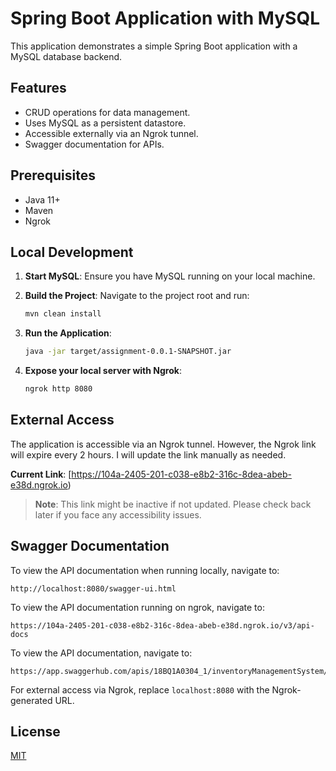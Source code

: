 # Spring Boot Application with MySQL

This application demonstrates a simple Spring Boot application with a MySQL database backend.

## Features

- CRUD operations for data management.
- Uses MySQL as a persistent datastore.
- Accessible externally via an Ngrok tunnel.
- Swagger documentation for APIs.

## Prerequisites

- Java 11+
- Maven
- Ngrok

## Local Development

1. **Start MySQL**:
   Ensure you have MySQL running on your local machine.

2. **Build the Project**:
   Navigate to the project root and run:
   ```bash
   mvn clean install
   ```

3. **Run the Application**:
   ```bash
   java -jar target/assignment-0.0.1-SNAPSHOT.jar
   ```

4. **Expose your local server with Ngrok**:
   ```bash
   ngrok http 8080
   ```

## External Access

The application is accessible via an Ngrok tunnel. However, the Ngrok link will expire every 2 hours. I will update the link manually as needed.

**Current Link**: [https://104a-2405-201-c038-e8b2-316c-8dea-abeb-e38d.ngrok.io)


> **Note**: This link might be inactive if not updated. Please check back later if you face any accessibility issues.

## Swagger Documentation

To view the API documentation when running locally, navigate to:
```
http://localhost:8080/swagger-ui.html
```
To view the API documentation running on ngrok, navigate to:
```
https://104a-2405-201-c038-e8b2-316c-8dea-abeb-e38d.ngrok.io/v3/api-docs
```
To view the API documentation, navigate to:
```
https://app.swaggerhub.com/apis/18BQ1A0304_1/inventoryManagementSystem/1.0.0
```

For external access via Ngrok, replace `localhost:8080` with the Ngrok-generated URL.

## License

[MIT](https://choosealicense.com/licenses/mit/)
